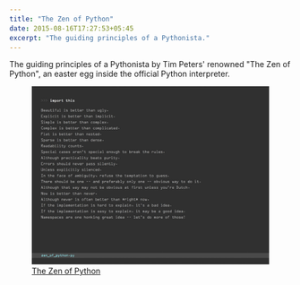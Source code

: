 ```yaml
---
title: "The Zen of Python"
date: 2015-08-16T17:27:53+05:45
excerpt: "The guiding principles of a Pythonista."
---
```


The guiding principles of a Pythonista by Tim Peters' renowned "The Zen of Python", an easter egg inside the official Python interpreter.

<figure>
  <a href="/uploads/20150816-the-zen-of-python.jpg">
    <img src="/uploads/20150816-the-zen-of-python.jpg" alt="The Zen of Python" title="The Zen of Python" />
  </a>
  <figcaption><a href="http://legacy.python.org/dev/peps/pep-0020/" rel="nofollow">The Zen of Python</a></figcaption>
</figure>
